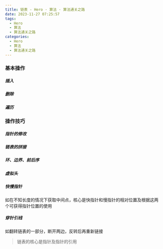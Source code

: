 ```yaml
---
title: 链表 - Hero · 算法 · 算法通关之路
date: 2023-11-27 07:25:57
tags:
  - Hero
  - 算法
  - 算法通关之路
categories:
  - Hero
  - 算法
  - 算法通关之路
---
```


### 基本操作

##### 插入

##### 删除

##### 遍历

### 操作技巧

##### 指针的修改

##### 链表的拼接

##### 环、边界、前后序

##### 虚拟头

##### 快慢指针

如在不知长度的情况下获取中间点，核心是快指针和慢指针的相对位置及根据这两个可获得指针位置的使用

##### 穿针引线

如翻转链表的一部分，断开两边，反转后再重新链接

> 链表的核心是指针及指针的引用
